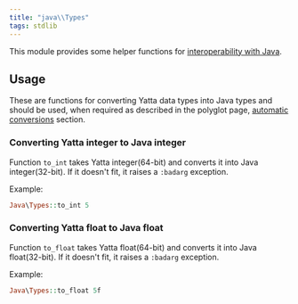 ```yaml
---
title: "java\\Types"
tags: stdlib
---
```


This module provides some helper functions for [interoperability with Java](polyglot.md).

## Usage
These are functions for converting Yatta data types into Java types and should be used, when required as described in the polyglot page, [automatic conversions](/polyglot.md#automatic-conversions) section.

### Converting Yatta integer to Java integer
Function `to_int` takes Yatta integer(64-bit) and converts it into Java integer(32-bit). If it doesn't fit, it raises a `:badarg` exception.

Example:
```haskell
Java\Types::to_int 5
```

### Converting Yatta float to Java float
Function `to_float` takes Yatta float(64-bit) and converts it into Java float(32-bit). If it doesn't fit, it raises a `:badarg` exception.

Example:
```haskell
Java\Types::to_float 5f
```
